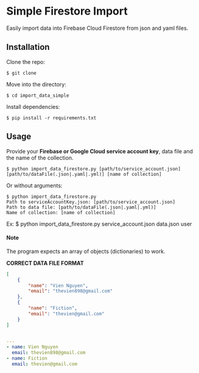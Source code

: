 # Simple Firestore Import

Easily import data into Firebase Cloud Firestore from json and yaml files.

## Installation

Clone the repo:

    $ git clone 

Move into the directory:

    $ cd import_data_simple
    
Install dependencies:

    $ pip install -r requirements.txt

## Usage

Provide your **Firebase or Google Cloud service account key**, data file and the name of the collection.

    $ python import_data_firestore.py [path/to/service_account.json] [path/to/dataFile(.json|.yaml|.yml)] [name of collection]
    
Or without arguments:

    $ python import_data_firestore.py
    Path to serviceAccountKey.json: [path/to/service_account.json]
    Path to data file: [path/to/dataFile(.json|.yaml|.yml)]
    Name of collection: [name of collection]

Ex: 
    $ python import_data_firestore.py service_account.json data.json user
    
#### Note

The program expects an array of objects (dictionaries) to work.

**CORRECT DATA FILE FORMAT**

```json
[
    {
        "name": "Vien Nguyen",
        "email": "thevien898@gmail.com"
    },
    {
        "name": "Fiction",
        "email": "thevien@gmail.com"
    }
]
```

```yaml

---
- name: Vien Nguyen
  email: thevien898@gmail.com
- name: Fiction
  email: thevien@gmail.com
```
